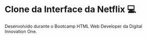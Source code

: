 # Clone da Interface da Netflix :computer:

Desenvolvido durante o Bootcamp HTML Web Developer da Digital Innovation One.


